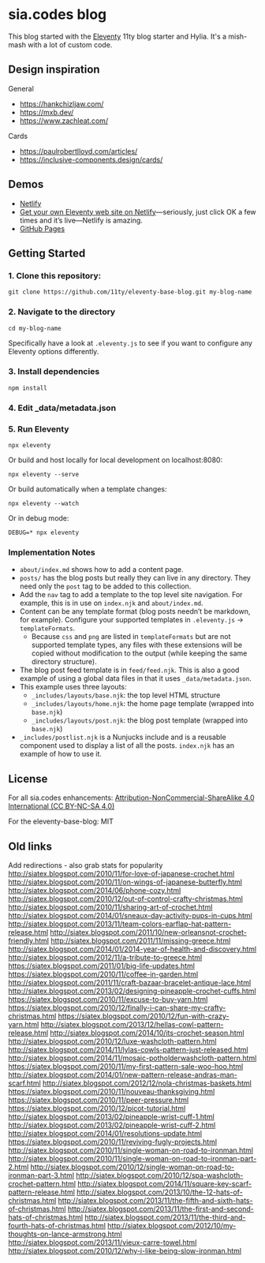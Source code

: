 # sia.codes blog

This blog started with the [Eleventy](https://github.com/11ty/eleventy) 11ty blog starter and Hylia. It's a mish-mash with a lot of custom code.

## Design inspiration

General
- https://hankchizljaw.com/
- https://mxb.dev/
- https://www.zachleat.com/

Cards
- https://paulrobertlloyd.com/articles/
- https://inclusive-components.design/cards/



## Demos

* [Netlify](https://eleventy-base-blog.netlify.com/)
* [Get your own Eleventy web site on Netlify](https://app.netlify.com/start/deploy?repository=https://github.com/11ty/eleventy-base-blog)—seriously, just click OK a few times and it’s live—Netlify is amazing.
* [GitHub Pages](https://11ty.github.io/eleventy-base-blog/)

## Getting Started

### 1. Clone this repository:

```
git clone https://github.com/11ty/eleventy-base-blog.git my-blog-name
```


### 2. Navigate to the directory

```
cd my-blog-name
```

Specifically have a look at `.eleventy.js` to see if you want to configure any Eleventy options differently.

### 3. Install dependencies

```
npm install
```

### 4. Edit _data/metadata.json

### 5. Run Eleventy

```
npx eleventy
```

Or build and host locally for local development on localhost:8080:
```
npx eleventy --serve
```

Or build automatically when a template changes:
```
npx eleventy --watch
```

Or in debug mode:
```
DEBUG=* npx eleventy
```

### Implementation Notes

* `about/index.md` shows how to add a content page.
* `posts/` has the blog posts but really they can live in any directory. They need only the `post` tag to be added to this collection.
* Add the `nav` tag to add a template to the top level site navigation. For example, this is in use on `index.njk` and `about/index.md`.
* Content can be any template format (blog posts needn’t be markdown, for example). Configure your supported templates in `.eleventy.js` -> `templateFormats`.
	* Because `css` and `png` are listed in `templateFormats` but are not supported template types, any files with these extensions will be copied without modification to the output (while keeping the same directory structure).
* The blog post feed template is in `feed/feed.njk`. This is also a good example of using a global data files in that it uses `_data/metadata.json`.
* This example uses three layouts:
  * `_includes/layouts/base.njk`: the top level HTML structure
  * `_includes/layouts/home.njk`: the home page template (wrapped into `base.njk`)
  * `_includes/layouts/post.njk`: the blog post template (wrapped into `base.njk`)
* `_includes/postlist.njk` is a Nunjucks include and is a reusable component used to display a list of all the posts. `index.njk` has an example of how to use it.

## License
For all sia.codes enhancements: [Attribution-NonCommercial-ShareAlike 4.0 International (CC BY-NC-SA 4.0)](https://creativecommons.org/licenses/by-nc-sa/4.0/)

For the eleventy-base-blog: MIT

## Old links
Add redirections - also grab stats for popularity
http://siatex.blogspot.com/2010/11/for-love-of-japanese-crochet.html
http://siatex.blogspot.com/2010/11/on-wings-of-japanese-butterfly.html
http://siatex.blogspot.com/2014/06/phone-cozy.html
http://siatex.blogspot.com/2010/12/out-of-control-crafty-christmas.html
http://siatex.blogspot.com/2010/11/sharing-art-of-crochet.html
http://siatex.blogspot.com/2014/01/sneaux-day-activity-pups-in-cups.html
http://siatex.blogspot.com/2013/11/team-colors-earflap-hat-pattern-release.html
http://siatex.blogspot.com/2011/10/new-orleansnot-crochet-friendly.html
http://siatex.blogspot.com/2011/11/missing-greece.html
http://siatex.blogspot.com/2014/01/2014-year-of-health-and-discovery.html
http://siatex.blogspot.com/2012/11/a-tribute-to-greece.html
https://siatex.blogspot.com/2011/01/big-life-updates.html
https://siatex.blogspot.com/2010/11/coffee-in-garden.html
http://siatex.blogspot.com/2011/11/craft-bazaar-bracelet-antique-lace.html
http://siatex.blogspot.com/2013/02/designing-pineapple-crochet-cuffs.html
https://siatex.blogspot.com/2010/11/excuse-to-buy-yarn.html
https://siatex.blogspot.com/2010/12/finally-i-can-share-my-crafty-christmas.html
https://siatex.blogspot.com/2010/12/fun-with-crazy-yarn.html
http://siatex.blogspot.com/2013/12/hellas-cowl-pattern-release.html
http://siatex.blogspot.com/2014/10/its-crochet-season.html
http://siatex.blogspot.com/2010/12/luxe-washcloth-pattern.html
http://siatex.blogspot.com/2014/11/lylas-cowls-pattern-just-released.html
http://siatex.blogspot.com/2014/11/mosaic-potholderwashcloth-pattern.html
https://siatex.blogspot.com/2010/11/my-first-pattern-sale-woo-hoo.html
http://siatex.blogspot.com/2014/01/new-pattern-release-andras-man-scarf.html
http://siatex.blogspot.com/2012/12/nola-christmas-baskets.html
https://siatex.blogspot.com/2010/11/nouveau-thanksgiving.html
https://siatex.blogspot.com/2010/11/peer-pressure.html
https://siatex.blogspot.com/2010/12/picot-tutorial.html
http://siatex.blogspot.com/2013/02/pineapple-wrist-cuff-1.html
http://siatex.blogspot.com/2013/02/pineapple-wrist-cuff-2.html
http://siatex.blogspot.com/2014/01/resolutions-update.html
https://siatex.blogspot.com/2010/11/reviving-fugly-projects.html
http://siatex.blogspot.com/2010/11/single-woman-on-road-to-ironman.html
http://siatex.blogspot.com/2010/11/single-woman-on-road-to-ironman-part-2.html
http://siatex.blogspot.com/2010/12/single-woman-on-road-to-ironman-part-3.html
http://siatex.blogspot.com/2010/12/spa-washcloth-crochet-pattern.html
http://siatex.blogspot.com/2014/11/square-key-scarf-pattern-release.html
http://siatex.blogspot.com/2013/10/the-12-hats-of-christmas.html
http://siatex.blogspot.com/2013/11/the-fifth-and-sixth-hats-of-christmas.html
http://siatex.blogspot.com/2013/11/the-first-and-second-hats-of-christmas.html
http://siatex.blogspot.com/2013/11/the-third-and-fourth-hats-of-christmas.html
http://siatex.blogspot.com/2012/10/my-thoughts-on-lance-armstrong.html
http://siatex.blogspot.com/2013/11/vieux-carre-towel.html
http://siatex.blogspot.com/2010/12/why-i-like-being-slow-ironman.html
